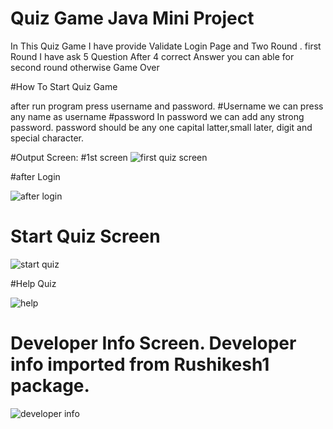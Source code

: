 # Quiz Game Java Mini Project

In This Quiz Game I have provide Validate Login Page and Two Round .
first Round I have ask 5 Question After 4 correct Answer you can able for second round otherwise Game Over

#How To Start Quiz Game

after run program press username and password.
#Username
we can press any name as username
#password
In password we can add any strong password.
password should be any one capital latter,small later, digit and special character.

#Output Screen:
#1st screen
![first quiz screen](https://user-images.githubusercontent.com/61877894/151578187-703b9ffc-3387-4c3e-90e8-0e1d090ad573.PNG)

#after Login 

![after login](https://user-images.githubusercontent.com/61877894/151578616-c3e57a5f-a7cf-44f0-a62d-96a876b5ae68.PNG)

# Start Quiz Screen

![start quiz](https://user-images.githubusercontent.com/61877894/151583602-61a8f606-32fb-490f-ad47-7fd57fcff14d.PNG)

#Help Quiz

![help](https://user-images.githubusercontent.com/61877894/151583656-c38fdb32-bea2-4bb6-a243-20ae771e07c6.PNG)

# Developer Info Screen. Developer info imported from Rushikesh1 package.

![developer info](https://user-images.githubusercontent.com/61877894/151583833-0e10b168-1c71-438e-b240-593e73b1548d.PNG)
